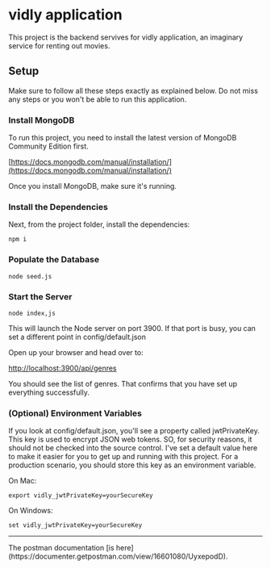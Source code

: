 # vidly application
This project is the backend servives for vidly application, an imaginary service for renting out movies.

## Setup
Make sure to follow all these steps exactly as explained below. Do not miss any steps or you won't be able to run this application.

### Install MongoDB
To run this project, you need to install the latest version of MongoDB Community Edition first.

[https://docs.mongodb.com/manual/installation/](https://docs.mongodb.com/manual/installation/)

Once you install MongoDB, make sure it's running.

### Install the Dependencies
Next, from the project folder, install the dependencies:
```
npm i
```

### Populate the Database
```
node seed.js
```
### Start the Server
```
node index,js
```
This will launch the Node server on port 3900. If that port is busy, you can set a different point in config/default.json

Open up your browser and head over to:

[http://localhost:3900/api/genres](http://localhost:3900/api/genres)

You should see the list of genres. That confirms that you have set up everything successfully.

### (Optional) Environment Variables
If you look at config/default.json, you'll see a property called jwtPrivateKey. This key is used to encrypt JSON web tokens. SO, for security reasons, it should not be checked into the source control. I've set a default value here to make it easier for you to get up and running with this project. For a production scenario, you should store this key as an environment variable.

On Mac:
```
export vidly_jwtPrivateKey=yourSecureKey
```
On Windows:
```
set vidly_jwtPrivateKey=yourSecureKey
```
<hr/>
The postman documentation [is here](https://documenter.getpostman.com/view/16601080/UyxepodD). 
